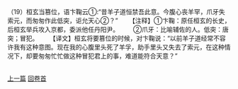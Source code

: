 （19）桓玄当篡位，语卞鞠云①:“昔羊子道恒禁吾此意。今腹心丧羊罕，爪牙失索元，而匆匆作此低突，讵允天心②？”
　　【注释】①卞鞠：原任桓玄的长史，后桓玄举兵攻入京都，委派他任丹阳尹。
　　②爪牙：比喻辅佐的人。低突：唐突；冒犯。
　　【译文】桓玄将要篡位的时候，对卞鞠说：“以前羊子道经常不容许我有这种意图。现在我的心腹里头死了羊孚，助手里头又失去了索元，在这种情况下，却要匆匆忙忙做这种冒犯君上的事，难道能符合天意？”

<br>[上一篇](17_18) [回卷首](17_00)
